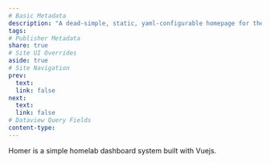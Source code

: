 ```yaml
---
# Basic Metadata
description: "A dead-simple, static, yaml-configurable homepage for the HomeLab folks"
tags: 
# Publisher Metadata
share: true
# Site UI Overrides
aside: true
# Site Navigation
prev: 
  text: 
  link: false
next:
  text: 
  link: false
# Dataview Query Fields
content-type: 
---
```

Homer is a simple homelab dashboard system built with Vuejs.
